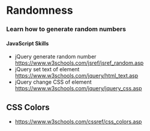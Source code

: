 # Randomness 
### Learn how to generate random numbers 

#### JavaScript Skills
* jQuery generate random number https://www.w3schools.com/jsref/jsref_random.asp 
* jQuery set text of element https://www.w3schools.com/jquery/html_text.asp
* jQuery change CSS of element https://www.w3schools.com/jquery/jquery_css.asp

## CSS Colors
* https://www.w3schools.com/cssref/css_colors.asp
